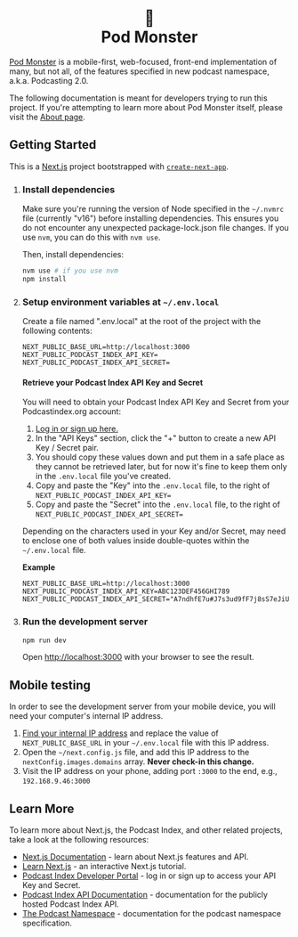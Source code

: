<h1 align="center">👾<br />Pod Monster</h1>

[Pod Monster](https://pod.monster/) is a mobile-first, web-focused, front-end implementation of many, but not all, of the features specified in new podcast namespace, a.k.a. Podcasting 2.0.

The following documentation is meant for developers trying to run this project. If you're attempting to learn more about Pod Monster itself, please visit the [About page](https://pod.monster/about).

## Getting Started

This is a [Next.js](https://nextjs.org/) project bootstrapped with [`create-next-app`](https://github.com/vercel/next.js/tree/canary/packages/create-next-app).

1. ### Install dependencies

   Make sure you're running the version of Node specified in the `~/.nvmrc` file (currently "v16") before installing dependencies. This ensures you do not encounter any unexpected package-lock.json file changes. If you use `nvm`, you can do this with `nvm use`.

   Then, install dependencies:

   ```bash
   nvm use # if you use nvm
   npm install
   ```

2. ### Setup environment variables at `~/.env.local`

   Create a file named ".env.local" at the root of the project with the following contents:

   ```
   NEXT_PUBLIC_BASE_URL=http://localhost:3000
   NEXT_PUBLIC_PODCAST_INDEX_API_KEY=
   NEXT_PUBLIC_PODCAST_INDEX_API_SECRET=
   ```

   #### **Retrieve your Podcast Index API Key and Secret**

   You will need to obtain your Podcast Index API Key and Secret from your Podcastindex.org account:

   1. [Log in or sign up here.](https://api.podcastindex.org/)
   2. In the "API Keys" section, click the "+" button to create a new API Key / Secret pair.
   3. You should copy these values down and put them in a safe place as they cannot be retrieved later, but for now it's fine to keep them only in the `.env.local` file you've created.
   3. Copy and paste the "Key" into the `.env.local` file, to the right of `NEXT_PUBLIC_PODCAST_INDEX_API_KEY=`
   4. Copy and paste the "Secret" into the `.env.local` file, to the right of `NEXT_PUBLIC_PODCAST_INDEX_API_SECRET=`

   Depending on the characters used in your Key and/or Secret, may need to enclose one of both values inside double-quotes within the `~/.env.local` file.

   **Example**

   ```
   NEXT_PUBLIC_BASE_URL=http://localhost:3000
   NEXT_PUBLIC_PODCAST_INDEX_API_KEY=ABC123DEF456GHI789
   NEXT_PUBLIC_PODCAST_INDEX_API_SECRET="A7ndhfE7u#J7s3ud9fF7j8sS7eJiU^evk7yvBF"
   ```

3. ### Run the development server

   ```bash
   npm run dev
   ```

   Open [http://localhost:3000](http://localhost:3000) with your browser to see the result.

## Mobile testing

In order to see the development server from your mobile device, you will need your computer's internal IP address.

1. [Find your internal IP address](https://lifehacker.com/how-to-find-your-local-and-external-ip-address-5833108) and replace the value of `NEXT_PUBLIC_BASE_URL` in your `~/.env.local` file with this IP address.
2. Open the `~/next.config.js` file, and add this IP address to the `nextConfig.images.domains` array. **Never check-in this change.**
3. Visit the IP address on your phone, adding port `:3000` to the end, e.g., `192.168.9.46:3000`

## Learn More

To learn more about Next.js, the Podcast Index, and other related projects, take a look at the following resources:

- [Next.js Documentation](https://nextjs.org/docs) - learn about Next.js features and API.
- [Learn Next.js](https://nextjs.org/learn) - an interactive Next.js tutorial.
- [Podcast Index Developer Portal](https://api.podcastindex.org/) - log in or sign up to access your API Key and Secret.
- [Podcast Index API Documentation](https://podcastindex-org.github.io/docs-api/#overview--libraries) - documentation for the publicly hosted Podcast Index API.
- [The Podcast Namespace](https://github.com/Podcastindex-org/podcast-namespace) - documentation for the podcast namespace specification.

